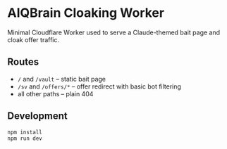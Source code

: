 # AIQBrain Cloaking Worker

Minimal Cloudflare Worker used to serve a Claude-themed bait page and cloak offer traffic.

## Routes
- `/` and `/vault` – static bait page
- `/sv` and `/offers/*` – offer redirect with basic bot filtering
- all other paths – plain 404

## Development
```bash
npm install
npm run dev
```
